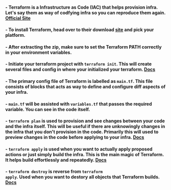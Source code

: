 #### - **Terraform** is a **Infrastructure as Code (IAC)** that helps provision infra. Let's say them as way of codfying infra so you can reproduce them again. [Official Site](https://developer.hashicorp.com/terraform)

#### - To install Terraform, head over to their download [site](https://developer.hashicorp.com/terraform/install?product_intent=terraform) and pick your platform.

#### - After extracting the zip, make sure to set the Terraform **PATH** correctly in your environment variables. 

#### - Initiate your terraform project with <code>terraform init</code>. This will create several files and config in where your initialized your terraform. [Docs](https://developer.hashicorp.com/terraform/cli/commands/init)

#### - The primary config file of Terraform is labelled as <code>main.tf</code>. This file consists of blocks that acts as way to define and configure diff aspects of your infra.

#### - <code>main.tf</code> will be assisted with <code>variables.tf</code> that passes the required variable. You can see in the code itself.

#### - <code>terraform plan</code> is used to provision and see changes between your code and the infra itself. This will be useful if there are unknowingly changes in the infra that you don't provision in the code. Primarily this will used to preview changes in the code before applying to your infra. [Docs](https://developer.hashicorp.com/terraform/cli/commands/plan)    

#### - <code>terraform apply</code> is used when you want to actually apply proposed actions or just simply build the infra. This is the main magic of Terraform. It helps build effortlessly and repeatedly. [Docs](https://developer.hashicorp.com/terraform/cli/commands/apply)

#### - <code>terraform destroy</code> is reverse from <code>terraform apply</code>. Used when you want to destory all objects that Terraform builds. [Docs](https://developer.hashicorp.com/terraform/cli/commands/destroy)




